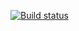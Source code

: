 [![Build status](https://ci.appveyor.com/api/projects/status/ua0g38y2gqj9dro9?svg=true)](https://ci.appveyor.com/project/Ginnyelf/bdd)
